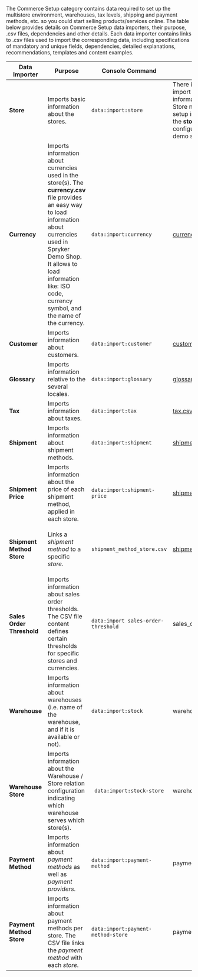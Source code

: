 The Commerce Setup category contains data required to set up the multistore environment, warehouses, tax levels, shipping and payment methods, etc. so you could start selling products/services online. 
The table below provides details on Commerce Setup data importers, their purpose, .csv files, dependencies and other details. Each data importer contains links to .csv files used to import the corresponding data, including specifications of mandatory and unique fields, dependencies, detailed explanations, recommendations, templates and content examples.


| Data Importer | Purpose | Console Command| File(s) | Dependencies |
| --- | --- | --- | --- |--- |
| **Store**   | Imports basic information about the stores. |`data:import:store` | There is no CSV file to import the store setup information.</br>Store names and other setup information is set in the **stores.php** configuration file in the demo shop PHP project.  | **stores.php** configuration file of Demo Shop|
| **Currency**  | Imports information about currencies used in the store(s). The **currency.csv** file provides an easy way to load information about currencies used in Spryker Demo Shop. It allows to load information like: ISO code, currency symbol, and the name of the currency.|`data:import:currency` | [currency.csv](https://documentation.spryker.com/docs/file-details-currencycsv) | None|
| **Customer**  | Imports information about customers.|`data:import:customer` | [customer.csv](https://documentation.spryker.com/docs/file-details-customercsv) | None|
| **Glossary**  | Imports information relative to the several locales.|`data:import:glossary` | [glossary.csv](https://documentation.spryker.com/docs/file-details-glossarycsv) | None|
| **Tax**  |Imports information about taxes.|`data:import:tax` | [tax.csv](https://documentation.spryker.com/docs/file-details-taxcsv) | None|
| **Shipment**  |Imports information about shipment methods.|`data:import:shipment` | [shipment.csv](https://documentation.spryker.com/docs/file-details-shipmentcsv) | None|
| **Shipment Price**  |Imports information about the price of each shipment method, applied in each store.|`data:import:shipment-price` | [shipment_price.csv](https://documentation.spryker.com/docs/file-details-shipment-pricecsv) | <ul><li>shipment.csv</li><li>currency.csv</li><li>**stores.php** configuration file of demo shop PHP project</li></ul>|
| **Shipment Method Store**  | Links a *shipment method* to a specific *store*.|`shipment_method_store.csv` | [shipment_method_store.csv](https://documentation.spryker.com/docs/file-details-shipment-method-storecsv) | <ul><li>shipment.csv</li><li>**stores.php** configuration file of demo shop PHP project</li></ul>|
| **Sales Order Threshold**  | Imports information about sales order thresholds. The CSV file content defines certain thresholds for specific stores and currencies.|`data:import sales-order-threshold` | sales_order_threshold.csv | <ul><li>currency.csv</li><li>glossary.csv</li><li>**stores.php** configuration file of demo shop PHP project</li></ul>|
| **Warehouse**  | Imports information about warehouses (i.e. name of the warehouse, and if it is available or not).|`data:import:stock` | warehouse.csv | None|
| **Warehouse Store**  | Imports information about the Warehouse / Store relation configuration indicating which warehouse serves which store(s).|` data:import:stock-store`| warehouse_store.csv | <ul><li>warehouse.csv</li><li>**stores.php** configuration file of demo shop PHP project</li></ul>|
| **Payment Method**  | Imports information about *payment methods* as well as *payment providers*.|`data:import:payment-method` | payment_method.csv | None|
| **Payment Method Store**  |Imports information about payment methods per store. The CSV file links the *payment method* with each *store*.|`data:import:payment-method-store`| payment_method_store.csv | <ul><li>payment_method.csv</li><li>**stores.php** configuration file of demo shop PHP project</li></ul>|